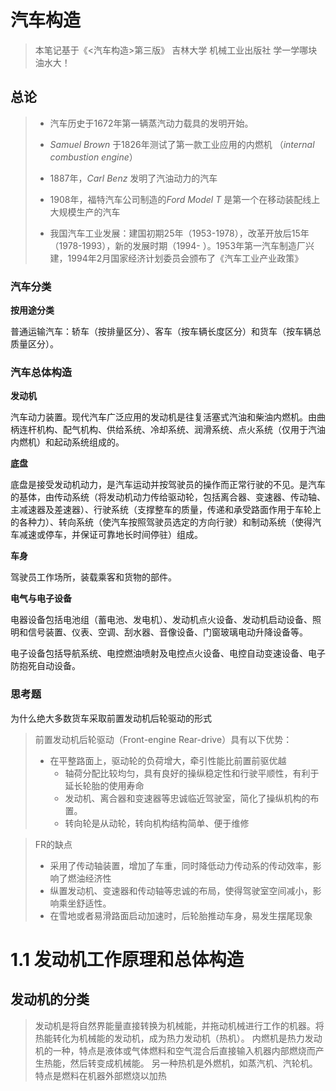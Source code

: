 # 汽车构造

> 本笔记基于《<汽车构造>第三版》 吉林大学 机械工业出版社
> 学一学哪块油水大！

## 总论

> - 汽车历史于1672年第一辆蒸汽动力载具的发明开始。
>   
> - *Samuel Brown* 于1826年测试了第一款工业应用的内燃机 （*internal combustion engine*）
>   
> - 1887年，*Carl Benz* 发明了汽油动力的汽车
>   
> - 1908年，福特汽车公司制造的*Ford Model T* 是第一个在移动装配线上大规模生产的汽车
>   
> - 我国汽车工业发展：建国初期25年（1953-1978），改革开放后15年（1978-1993），新的发展时期（1994- ）。1953年第一汽车制造厂兴建，1994年2月国家经济计划委员会颁布了《汽车工业产业政策》
>   

### 汽车分类

**按用途分类**

普通运输汽车：轿车（按排量区分）、客车（按车辆长度区分）和货车（按车辆总质量区分）。

### 汽车总体构造

**发动机**

汽车动力装置。现代汽车广泛应用的发动机是往复活塞式汽油和柴油内燃机。由曲柄连杆机构、配气机构、供给系统、冷却系统、润滑系统、点火系统（仅用于汽油内燃机）和起动系统组成的。

**底盘**

底盘是接受发动机动力，是汽车运动并按驾驶员的操作而正常行驶的不见。是汽车的基体，由传动系统（将发动机动力传给驱动轮，包括离合器、变速器、传动轴、主减速器及差速器）、行驶系统（支撑整车的质量，传递和承受路面作用于车轮上的各种力）、转向系统（使汽车按照驾驶员选定的方向行驶）和制动系统（使得汽车减速或停车，并保证可靠地长时间停驻）组成。

**车身**

驾驶员工作场所，装载乘客和货物的部件。

**电气与电子设备**

电器设备包括电池组（蓄电池、发电机）、发动机点火设备、发动机启动设备、照明和信号装置、仪表、空调、刮水器、音像设备、门窗玻璃电动升降设备等。

电子设备包括导航系统、电控燃油喷射及电控点火设备、电控自动变速设备、电子防抱死自动设备。

### 思考题

为什么绝大多数货车采取前置发动机后轮驱动的形式

> 前置发动机后轮驱动（Front-engine Rear-drive）具有以下优势：
> 
> - 在平整路面上，驱动轮的负荷增大，牵引性能比前置前驱优越
>   - 轴荷分配比较均匀，具有良好的操纵稳定性和行驶平顺性，有利于延长轮胎的使用寿命
>   - 发动机、离合器和变速器等忠诚临近驾驶室，简化了操纵机构的布置。
>   - 转向轮是从动轮，转向机构结构简单、便于维修

> FR的缺点
> 
> - 采用了传动轴装置，增加了车重，同时降低动力传动系的传动效率，影响了燃油经济性
> - 纵置发动机、变速器和传动轴等忠诚的布局，使得驾驶室空间减小，影响乘坐舒适性。
> - 在雪地或者易滑路面启动加速时，后轮胎推动车身，易发生摆尾现象

# 1.1 发动机工作原理和总体构造

## 发动机的分类

> 发动机是将自然界能量直接转换为机械能，并拖动机械进行工作的机器。将热能转化为机械能的发动机，成为热力发动机（热机）。
> 内燃机是热力发动机的一种，特点是液体或气体燃料和空气混合后直接输入机器内部燃烧而产生热能，然后转变成机械能。
> 另一种热机是外燃机，如蒸汽机、汽轮机。特点是燃料在机器外部燃烧以加热